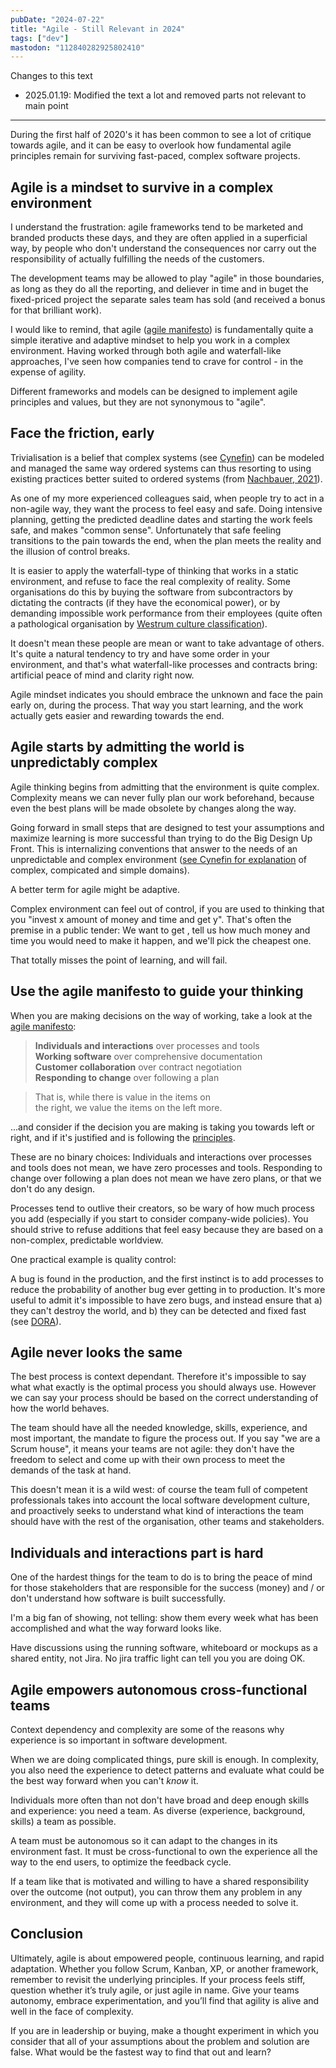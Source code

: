 ```yaml
---
pubDate: "2024-07-22"
title: "Agile - Still Relevant in 2024"
tags: ["dev"]
mastodon: "112840282925802410"
---
```


Changes to this text
- 2025.01.19: Modified the text a lot and removed parts not relevant to main point

---

During the first half of 2020's it has been common to see a lot of critique towards agile, and it can be easy to overlook how fundamental agile principles remain for surviving fast-paced, complex software projects.

## Agile is a mindset to survive in a complex environment

I understand the frustration: agile frameworks tend to be marketed and branded products these days, and they are often applied in a superficial way, by people who don't understand the consequences nor carry out the responsibility of actually fulfilling the needs of the customers.

The development teams may be allowed to play "agile" in those boundaries, as long as they do all the reporting, and deliever in time and in buget the fixed-priced project the separate sales team has sold (and received a bonus for that brilliant work).

I would like to remind, that agile ([agile manifesto](https://agilemanifesto.org)) is fundamentally quite a simple iterative and adaptive mindset to help you work in a complex environment. Having worked through both agile and waterfall-like approaches, I've seen how companies tend to crave for control - in the expense of agility.

Different frameworks and models can be designed to implement agile principles and values, but they are not synonymous to "agile".

## Face the friction, early

Trivialisation is a belief that complex systems (see [Cynefin](https://en.wikipedia.org/wiki/Cynefin_framework)) can be modeled and managed the same way ordered systems can thus resorting to using existing practices better suited to ordered systems (from [Nachbauer, 2021](https://www.sciencedirect.com/science/article/pii/S2666721521000119)).

As one of my more experienced colleagues said, when people try to act in a non-agile way, they want the process to feel easy and safe. Doing intensive planning, getting the predicted deadline dates and starting the work feels safe, and makes "common sense". Unfortunately that safe feeling transitions to the pain towards the end, when the plan meets the reality and the illusion of control breaks.

It is easier to apply the waterfall-type of thinking that works in a static environment, and refuse to face the real complexity of reality. Some organisations do this by buying the software from subcontractors by dictating the contracts (if they have the economical power), or by demanding impossible work performance from their employees (quite often a pathological organisation by [Westrum culture classification](https://dora.dev/capabilities/generative-organizational-culture/)).

It doesn't mean these people are mean or want to take advantage of others. It's quite a natural tendency to try and have some order in your environment, and that's what waterfall-like processes and contracts bring: artificial peace of mind and clarity right now. 

Agile mindset indicates you should embrace the unknown and face the pain early on, during the process. That way you start learning, and the work actually gets easier and rewarding towards the end.

## Agile starts by admitting the world is unpredictably complex

Agile thinking begins from admitting that the environment is quite complex. Complexity means we can never fully plan our work beforehand, because even the best plans will be made obsolete by changes along the way. 

Going forward in small steps that are designed to test your assumptions and maximize learning is more successful than trying to do the Big Design Up Front. This is internalizing conventions that answer to the needs of an unpredictable and complex environment ([see Cynefin for explanation](https://en.wikipedia.org/wiki/Cynefin_framework) of complex, compicated and simple domains).

A better term for agile might be adaptive.

Complex environment can feel out of control, if you are used to thinking that you "invest x amount of money and time and get y". That's often the premise in a public tender: We want to get <this thing>, tell us how much money and time you would need to make it happen, and we'll pick the cheapest one.

That totally misses the point of learning, and will fail.

## Use the agile manifesto to guide your thinking

When you are making decisions on the way of working, take a look at the [agile manifesto](https://agilemanifesto.org):

> **Individuals and interactions** over processes and tools  
> **Working software** over comprehensive documentation  
> **Customer collaboration** over contract negotiation  
> **Responding to change** over following a plan  

> That is, while there is value in the items on  
> the right, we value the items on the left more.

...and consider if the decision you are making is taking you towards left or right, and if it's justified and is following the [principles](https://agilemanifesto.org/principles.html). 

These are no binary choices: Individuals and interactions over processes and tools does not mean, we have zero processes and tools. Responding to change over following a plan does not mean we have zero plans, or that we don't do any design.

Processes tend to outlive their creators, so be wary of how much process you add (especially if you start to consider company-wide policies). You should strive to refuse additions that feel easy because they are based on a non-complex, predictable worldview. 

One practical example is quality control: 

A bug is found in the production, and the first instinct is to add processes to reduce the probability of another bug ever getting in to production. It's more useful to admit it's impossible to have zero bugs, and instead ensure that a) they can't destroy the world, and b) they can be detected and fixed fast (see [DORA](https://dora.dev/quickcheck/)).

## Agile never looks the same

The best process is context dependant. Therefore it's impossible to say what what exactly is the optimal process you should always use. However we can say your process should be based on the correct understanding of how the world behaves.

The team should have all the needed knowledge, skills, experience, and most important, the mandate to figure the process out. If you say "we are a Scrum house", it means your teams are not agile: they don't have the freedom to select and come up with their own process to meet the demands of the task at hand.

This doesn't mean it is a wild west: of course the team full of competent professionals takes into account the local software development culture, and proactively seeks to understand what kind of interactions the team should have with the rest of the organisation, other teams and stakeholders.

## Individuals and interactions part is hard

One of the hardest things for the team to do is to bring the peace of mind for those stakeholders that are responsible for the success (money) and / or don't understand how software is built successfully. 

I'm a big fan of showing, not telling: show them every week what has been accomplished and what the way forward looks like. 

Have discussions using the running software, whiteboard or mockups as a shared entity, not Jira. No jira traffic light can tell you you are doing OK.

## Agile empowers autonomous cross-functional teams

Context dependency and complexity are some of the reasons why experience is so important in software development. 

When we are doing complicated things, pure skill is enough. In complexity, you also need the experience to detect patterns and evaluate what could be the best way forward when you can't *know* it.

Individuals more often than not don't have broad and deep enough skills and experience: you need a team. As diverse (experience, background, skills) a team as possible.

A team must be autonomous so it can adapt to the changes in its environment fast. It must be cross-functional to own the experience all the way to the end users, to optimize the feedback cycle.

If a team like that is motivated and willing to have a shared responsibility over the outcome (not output), you can throw them any problem in any environment, and they will come up with a process needed to solve it.

## Conclusion

Ultimately, agile is about empowered people, continuous learning, and rapid adaptation. Whether you follow Scrum, Kanban, XP, or another framework, remember to revisit the underlying principles. If your process feels stiff, question whether it’s truly agile, or just agile in name. Give your teams autonomy, embrace experimentation, and you’ll find that agility is alive and well in the face of complexity.

If you are in leadership or buying, make a thought experiment in which you consider that all of your assumptions about the problem and solution are false. What would be the fastest way to find that out and learn?